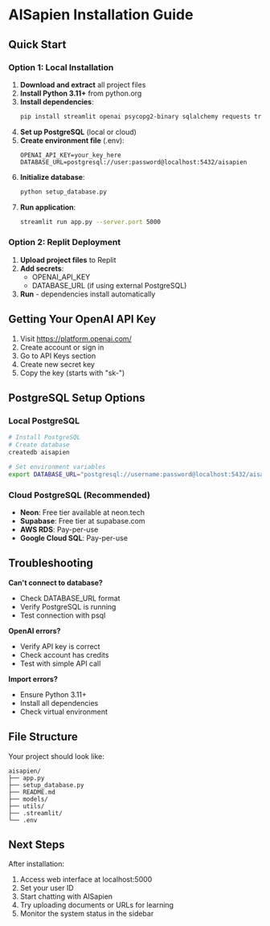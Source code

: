 # AISapien Installation Guide

## Quick Start

### Option 1: Local Installation

1. **Download and extract** all project files
2. **Install Python 3.11+** from python.org
3. **Install dependencies**:
   ```bash
   pip install streamlit openai psycopg2-binary sqlalchemy requests trafilatura
   ```
4. **Set up PostgreSQL** (local or cloud)
5. **Create environment file** (.env):
   ```
   OPENAI_API_KEY=your_key_here
   DATABASE_URL=postgresql://user:password@localhost:5432/aisapien
   ```
6. **Initialize database**:
   ```bash
   python setup_database.py
   ```
7. **Run application**:
   ```bash
   streamlit run app.py --server.port 5000
   ```

### Option 2: Replit Deployment

1. **Upload project files** to Replit
2. **Add secrets**:
   - OPENAI_API_KEY
   - DATABASE_URL (if using external PostgreSQL)
3. **Run** - dependencies install automatically

## Getting Your OpenAI API Key

1. Visit https://platform.openai.com/
2. Create account or sign in
3. Go to API Keys section
4. Create new secret key
5. Copy the key (starts with "sk-")

## PostgreSQL Setup Options

### Local PostgreSQL
```bash
# Install PostgreSQL
# Create database
createdb aisapien

# Set environment variables
export DATABASE_URL="postgresql://username:password@localhost:5432/aisapien"
```

### Cloud PostgreSQL (Recommended)
- **Neon**: Free tier available at neon.tech
- **Supabase**: Free tier at supabase.com
- **AWS RDS**: Pay-per-use
- **Google Cloud SQL**: Pay-per-use

## Troubleshooting

**Can't connect to database?**
- Check DATABASE_URL format
- Verify PostgreSQL is running
- Test connection with psql

**OpenAI errors?**
- Verify API key is correct
- Check account has credits
- Test with simple API call

**Import errors?**
- Ensure Python 3.11+
- Install all dependencies
- Check virtual environment

## File Structure

Your project should look like:
```
aisapien/
├── app.py
├── setup_database.py
├── README.md
├── models/
├── utils/
├── .streamlit/
└── .env
```

## Next Steps

After installation:
1. Access web interface at localhost:5000
2. Set your user ID
3. Start chatting with AISapien
4. Try uploading documents or URLs for learning
5. Monitor the system status in the sidebar